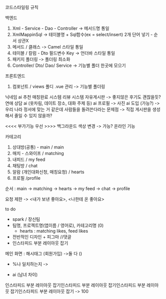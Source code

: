 코드스타일링 규칙 

백엔드
1. Xml - Service - Dao - Controller  -> 메서드명 통일
2. XmlMappinSql                      -> 테이블명 + Sql함수(ex = select/insert) 2개 단어 넣기 - 순서 상관X
3. 메서드 / 클래스                     -> Camel 스타일 통일
4. 테이블 / 칼럼 - Dto 필드변수 Key     -> 언더바 스타일 통일
5. 패키지 폴더링                       -> 폴더링 최소화
6. Controller/ Dto/ Dao/ Service     -> 기능별 폴더 한곳에 모으기 

프론트엔드
1. 컴포넌트 / views 폴디 .vue 관리     -> 기능별 폴더링                            

 닉네임 ai 추천
매칭완료 시스템
리뷰 시스템
자유게시판 -> 좋지않은 후기도 괜찮을듯?
연애 상담 ai (옷차림, 데이트 장소, 대화 주제 등)
ai 프로필 -> 사진 ai 도입 (가능?) -> 우리 나라 정서에 맞는 거 같은데
사람들을 돌려쓴다라는 문제점 -> 직접 게시판을 생성해서 줄일 수 있지 않을까?

<<<< 부가기능 우선 >>>>
백그라운드 색상 변경 -> 가능?
온라인 기능

카테고리
1. 상대방(공통) - main      / main
2. 매치 - 스와이프          / matching
3. 내피드                  / my feed
4. 채팅방                  / chat
5. 알람 (개인대화신청, 매칭요청) / hearts
6. 프로필                  /profile

순서 : main -> matching -> hearts -> my feed -> chat -> profile

요청 제한 -> 
<내가 보낸 좋아요>, <나한테 온 좋아요>

to do
- spark / 장신팀 
- 팀명, 프로젝트명(앱이름 / 영어로), 카테고리명 (0)
  - hearts : matching likes, feed likes
- 전반적인 디자인 + 피그마 //댓글
- 인스타피드 부분 레이아웃 잡기


메인 화면 : 해시태그 (회원가입) ->둘 다 ()
   - %나 일치하는지 -> 

- ai (남녀 차이)



인스타피드 부분 레이아웃 잡기인스타피드 부분 레이아웃 잡기인스타피드 부분 레이아웃 잡기인스타피드 부분 레이아웃 잡기 -> 100
